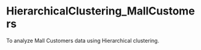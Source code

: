 # HierarchicalClustering_MallCustomers
To analyze Mall Customers data using Hierarchical clustering.
